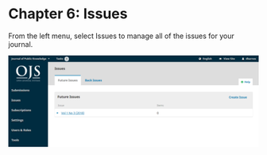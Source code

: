# Chapter 6: Issues

From the left menu, select Issues to manage all of the issues for your journal.

![](/assets/learning-ojs3.1-jm-issues.PNG)

